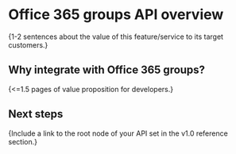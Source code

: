 # Office 365 groups API overview

{1-2 sentences about the value of this feature/service to its target customers.} 

## Why integrate with Office 365 groups?

{<=1.5 pages of value proposition for developers.}

## Next steps

{Include a link to the root node of your API set in the v1.0 reference section.}
